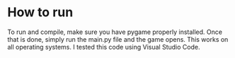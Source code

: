 # How to run
To run and compile, make sure you have pygame properly installed.
Once that is done, simply run the main.py file and the game opens.
This works on all operating systems. I tested this code using Visual Studio Code.